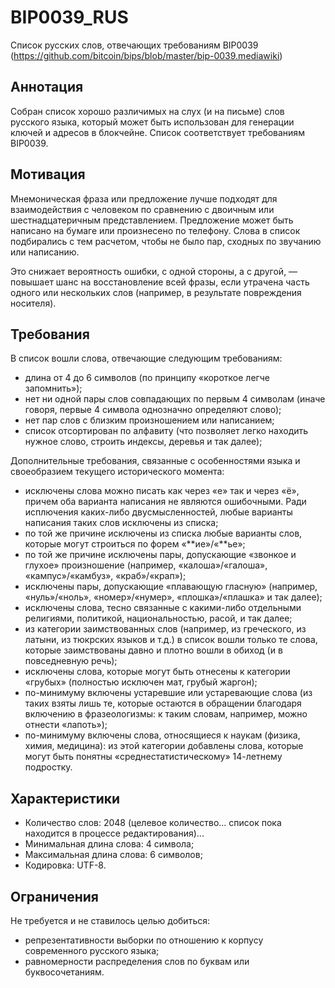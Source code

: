 # BIP0039_RUS
Список русских слов, отвечающих требованиям BIP0039 (https://github.com/bitcoin/bips/blob/master/bip-0039.mediawiki)

## Аннотация

Собран список хорошо различимых на слух (и на письме) слов русского языка, который может быть использован для генерации ключей и адресов в блокчейне. Список соответствует требованиям BIP0039.

## Мотивация

Мнемоническая фраза или предложение лучше подходят для взаимодействия с человеком по сравнению с двоичным или шестнадцатеричным представлением. Предложение может быть написано на бумаге или произнесено по телефону. Слова в список подбирались с тем расчетом, чтобы не было пар, сходных по звучанию или написанию. 

Это снижает вероятность ошибки, с одной стороны, а с другой, — повышает шанс на восстановление всей фразы, если утрачена часть одного или нескольких слов (например, в результате повреждения носителя).

## Требования

В список вошли слова, отвечающие следующим требованиям:
* длина от 4 до 6 символов (по принципу «короткое легче запомнить»);
* нет ни одной пары слов совпадающих по первым 4 символам (иначе говоря, первые 4 символа однозначно определяют слово);
* нет пар слов с близким произношением или написанием;
* список отсортирован по алфавиту (что позволяет легко находить нужное слово, строить индексы, деревья и так далее);

Дополнительные требования, связанные с особенностями языка и своеобразием текущего исторического момента:
* исключены слова можно писать как через «е» так и через «ё», причем оба варианта написания не являются ошибочными. Ради исплючения каких-либо двусмысленностей, любые варианты написания таких слов исключены из списка;
* по той же причине исключены из списка любые варианты слов, которые могут строиться по форем «**ие»/«**ье»;
* по той же причине исключены пары, допускающие «звонкое и глухое» произношение (например, «калоша»/«галоша», «кампус»/«камбуз», «краб»/«крап»);
* исключены пары, допускающие «плавающую гласную» (например, «нуль»/«ноль», «номер»/«нумер», «плошка»/«плашка» и так далее);
* исключены слова, тесно связанные с какими-либо отдельными религиями, политикой, национальностью, расой, и так далее;
* из категории заимствованных слов (например, из греческого, из латыни, из тюкрских языков и т.д.) в список вошли только те слова, которые заимствованы давно и плотно вошли в обиход (и в повседневную речь);
* исключены слова, которые могут быть отнесены к категории «грубых» (полностью исключен мат, грубый жаргон);
* по-минимуму включены устаревшие или устаревающие слова (из таких взяты лишь те, которые остаются в обращении благодаря включению в фразеологизмы: к таким словам, например, можно отнести «лапоть»);
* по-минимуму включены слова, относящиеся к наукам (физика, химия, медицина): из этой категории добавлены слова, которые могут быть понятны «среднестатистическому» 14-летнему подростку.

## Характеристики

* Количество слов: 2048 (целевое количество... список пока находится в процессе редактирования)...
* Минимальная длина слова: 4 символа;
* Максимальная длина слова: 6 символов;
* Кодировка: UTF-8.

## Ограничения

Не требуется и не ставилось целью добиться:
* репрезентативности выборки по отношению к корпусу современного русского языка;
* равномерности распределения слов по буквам или буквосочетаниям.

